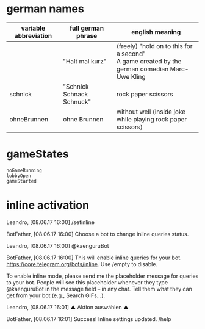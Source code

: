 # german names
variable abbreviation | full german phrase | english meaning
---|---|---
<br>   | "Halt mal kurz" |  (freely) "hold on to this for a second"<br>A game created by the german comedian Marc-Uwe Kling
schnick | "Schnick Schnack Schnuck" | rock paper scissors
ohneBrunnen | ohne Brunnen | without well (inside joke while playing rock paper scissors)


# gameStates
```
noGameRunning
lobbyOpen
gameStarted
```


# inline activation
Leandro, [08.06.17 16:00]
/setinline

BotFather, [08.06.17 16:00]
Choose a bot to change inline queries status.

Leandro, [08.06.17 16:00]
@kaenguruBot

BotFather, [08.06.17 16:00]
This will enable inline queries for your bot. https://core.telegram.org/bots/inline. Use /empty to disable.

To enable inline mode, please send me the placeholder message for queries to your bot. People will see this placeholder whenever they type @kaenguruBot in the message field – in any chat. Tell them what they can get from your bot (e.g., Search GIFs...).

Leandro, [08.06.17 16:01]
▲ Aktion auswählen ▲

BotFather, [08.06.17 16:01]
Success! Inline settings updated. /help